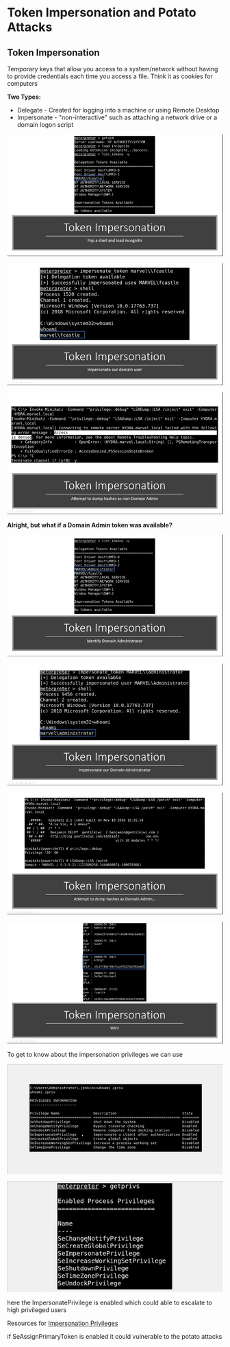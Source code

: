 # Token Impersonation and Potato Attacks

## Token Impersonation 

Temporary keys that allow you access to a system/network without having to provide credentials each time you access a file. Think it as cookies for computers 

**Two Types:** 

- Delegate - Created for logging into a machine or using Remote Desktop 
- Impersonate - "non-interactive" such as attaching a network drive or a domain logon script 

![image](images/ti1.png)

![image](images/ti2.png)

![image](images/ti3.png)

**Alright, but what if a Domain Admin token was available?** 

![image](images/ti4.png)

![image](images/ti5.png)

![image](images/ti6.png)

![image](images/ti7.png)

To get to know about the impersonation privileges we can use 

![image](images/ti8.png)

![image](images/ti9.png)

here the ImpersonatePrivilege is enabled which could able to escalate to high privileged users 

Resources for [Impersonation Privileges](https://swisskyrepo.github.io/InternalAllTheThings/redteam/escalation/windows-privilege-escalation/#eop-impersonation-privileges)

if SeAssignPrimaryToken is enabled it could vulnerable to the potato attacks 

